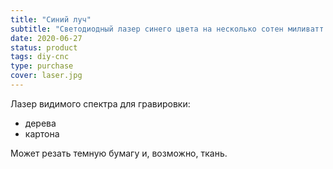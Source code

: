 ```yaml
---
title: "Синий луч"
subtitle: "Светодиодный лазер синего цвета на несколько сотен миливатт."
date: 2020-06-27
status: product
tags: diy-cnc
type: purchase
cover: laser.jpg
---
```


Лазер видимого спектра для гравировки:

- дерева
- картона

Может резать темную бумагу и, возможно, ткань.
